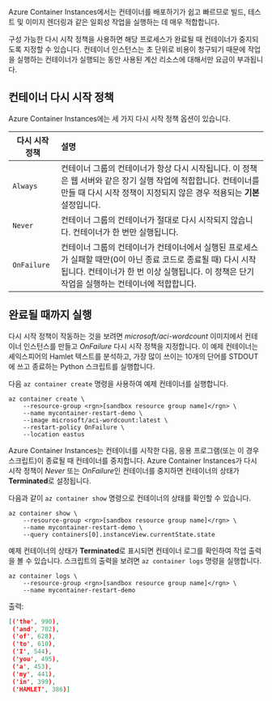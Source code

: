 Azure Container Instances에서는 컨테이너를 배포하기가 쉽고 빠르므로 빌드, 테스트 및 이미지 렌더링과 같은 일회성 작업을 실행하는 데 매우 적합합니다.

구성 가능한 다시 시작 정책을 사용하면 해당 프로세스가 완료될 때 컨테이너가 중지되도록 지정할 수 있습니다. 컨테이너 인스턴스는 초 단위로 비용이 청구되기 때문에 작업을 실행하는 컨테이너가 실행되는 동안 사용된 계산 리소스에 대해서만 요금이 부과됩니다.

## <a name="container-restart-policies"></a>컨테이너 다시 시작 정책

Azure Container Instances에는 세 가지 다시 시작 정책 옵션이 있습니다.

| 다시 시작 정책   | 설명 |
| ---------------- | :---------- |
| `Always` | 컨테이너 그룹의 컨테이너가 항상 다시 시작됩니다. 이 정책은 웹 서버와 같은 장기 실행 작업에 적합합니다. 컨테이너를 만들 때 다시 시작 정책이 지정되지 않은 경우 적용되는 **기본** 설정입니다. |
| `Never` | 컨테이너 그룹의 컨테이너가 절대로 다시 시작되지 않습니다. 컨테이너가 한 번만 실행됩니다. |
| `OnFailure` | 컨테이너 그룹의 컨테이너가 컨테이너에서 실행된 프로세스가 실패할 때만(0이 아닌 종료 코드로 종료될 때) 다시 시작됩니다. 컨테이너가 한 번 이상 실행됩니다. 이 정책은 단기 작업을 실행하는 컨테이너에 적합합니다. |

## <a name="run-to-completion"></a>완료될 때까지 실행

다시 시작 정책이 작동하는 것을 보려면 *microsoft/aci-wordcount* 이미지에서 컨테이너 인스턴스를 만들고 *OnFailure* 다시 시작 정책을 지정합니다. 이 예제 컨테이너는 셰익스피어의 Hamlet 텍스트를 분석하고, 가장 많이 쓰이는 10개의 단어를 STDOUT에 쓰고 종료하는 Python 스크립트를 실행합니다.

다음 `az container create` 명령을 사용하여 예제 컨테이너를 실행합니다.

```azurecli
az container create \
    --resource-group <rgn>[sandbox resource group name]</rgn> \
    --name mycontainer-restart-demo \
    --image microsoft/aci-wordcount:latest \
    --restart-policy OnFailure \
    --location eastus
```

Azure Container Instances는 컨테이너를 시작한 다음, 응용 프로그램(또는 이 경우 스크립트)이 종료될 때 컨테이너를 중지합니다. Azure Container Instances가 다시 시작 정책이 *Never* 또는 *OnFailure*인 컨테이너를 중지하면 컨테이너의 상태가 **Terminated**로 설정됩니다.

다음과 같이 `az container show` 명령으로 컨테이너의 상태를 확인할 수 있습니다.

```azurecli
az container show \
    --resource-group <rgn>[sandbox resource group name]</rgn> \
    --name mycontainer-restart-demo \
    --query containers[0].instanceView.currentState.state
```

예제 컨테이너의 상태가 **Terminated**로 표시되면 컨테이너 로그를 확인하여 작업 출력을 볼 수 있습니다. 스크립트의 출력을 보려면 `az container logs` 명령을 실행합니다.

```azurecli
az container logs \
    --resource-group <rgn>[sandbox resource group name]</rgn> \
    --name mycontainer-restart-demo
```

출력:

```json
[('the', 990),
 ('and', 702),
 ('of', 628),
 ('to', 610),
 ('I', 544),
 ('you', 495),
 ('a', 453),
 ('my', 441),
 ('in', 399),
 ('HAMLET', 386)]
```